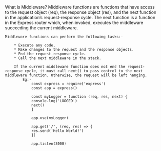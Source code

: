 What is Middleware?
Middleware functions are functions that have access to the request object (req), the response object (res), and the next function in the application’s request-response cycle. The next function is a function in the Express router which, when invoked, executes the middleware succeeding the current middleware.

    Middleware functions can perform the following tasks:-

        * Execute any code.
        * Make changes to the request and the response objects.
        * End the request-response cycle.
        * Call the next middleware in the stack.
        
        If the current middleware function does not end the request-response cycle, it must call next() to pass control to the next middleware function. Otherwise, the request will be left hanging.
            Eg:-
                const express = require('express')
                const app = express()

                const myLogger = function (req, res, next) {
                console.log('LOGGED')
                next()
                }

                app.use(myLogger)

                app.get('/', (req, res) => {
                res.send('Hello World!')
                })

                app.listen(3000)